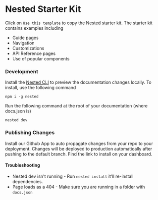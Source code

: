 # Nested Starter Kit

Click on `Use this template` to copy the Nested starter kit. The starter kit contains examples including

- Guide pages
- Navigation
- Customizations
- API Reference pages
- Use of popular components

### Development

Install the [Nested CLI](https://www.npmjs.com/package/nested) to preview the documentation changes locally. To install, use the following command

```
npm i -g nested
```

Run the following command at the root of your documentation (where docs.json is)

```
nested dev
```

### Publishing Changes

Install our Github App to auto propagate changes from your repo to your deployment. Changes will be deployed to production automatically after pushing to the default branch. Find the link to install on your dashboard.

#### Troubleshooting

- Nested dev isn't running - Run `nested install` it'll re-install dependencies.
- Page loads as a 404 - Make sure you are running in a folder with `docs.json`
